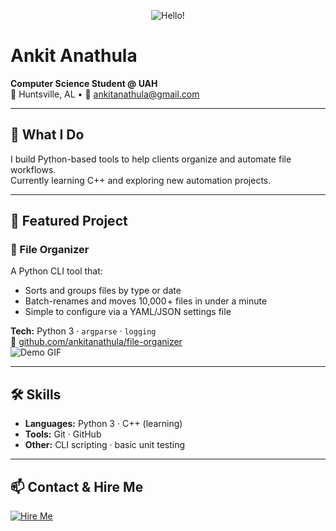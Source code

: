 <!-- Centered Banner -->
<p align="center">
  <img src="https://img.shields.io/badge/👋-Hello!%20I'm%20Ankit-blue" alt="Hello!">
</p>

# Ankit Anathula  
**Computer Science Student @ UAH**  
📍 Huntsville, AL • 📧 [ankitanathula@gmail.com](mailto:ankitanathula@gmail.com)

---

## 🔭 What I Do  
I build Python-based tools to help clients organize and automate file workflows.  
Currently learning C++ and exploring new automation projects.

---

## 🚀 Featured Project  

### 📂 File Organizer  
A Python CLI tool that:  
- Sorts and groups files by type or date  
- Batch-renames and moves 10,000 + files in under a minute  
- Simple to configure via a YAML/JSON settings file  

**Tech:** Python 3 · `argparse` · `logging`  
🔗 [github.com/ankitanathula/file-organizer](https://github.com/ankitanathula/file-organizer)  
![Demo GIF](assets/file-organizer-demo.gif)

---

## 🛠️ Skills  
- **Languages:** Python 3 · C++ (learning)  
- **Tools:** Git · GitHub  
- **Other:** CLI scripting · basic unit testing

---

## 📫 Contact & Hire Me  
[![Hire Me](https://img.shields.io/badge/Hire%20Me-Mail-blue?style=for-the-badge)](mailto:ankitanathula@gmail.com)
